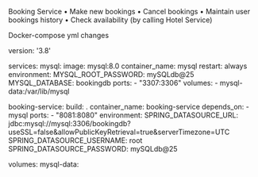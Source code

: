 Booking Service
	•	Make new bookings
	•	Cancel bookings
	•	Maintain user bookings history
	•	Check availability (by calling Hotel Service)
	
	
Docker-compose yml changes

version: '3.8'

services:
  mysql:
    image: mysql:8.0
    container_name: mysql
    restart: always
    environment:
      MYSQL_ROOT_PASSWORD: mySQLdb@25
      MYSQL_DATABASE: bookingdb
    ports:
      - "3307:3306"
    volumes:
      - mysql-data:/var/lib/mysql

  booking-service:
    build: .
    container_name: booking-service
    depends_on:
      - mysql
    ports:
      - "8081:8080"
    environment:
      SPRING_DATASOURCE_URL: jdbc:mysql://mysql:3306/bookingdb?useSSL=false&allowPublicKeyRetrieval=true&serverTimezone=UTC
      SPRING_DATASOURCE_USERNAME: root
      SPRING_DATASOURCE_PASSWORD: mySQLdb@25

volumes:
  mysql-data:
